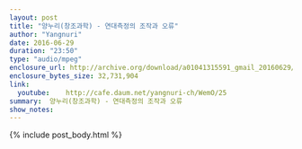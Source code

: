 ```yaml
---
layout: post
title: "양누리(창조과학) - 연대측정의 조작과 오류"
author: "Yangnuri"
date: 2016-06-29
duration: "23:50"
type: "audio/mpeg"
enclosure_url: http://archive.org/download/a01041315591_gmail_20160629/%EC%96%91%EB%88%84%EB%A6%AC(%EC%B0%BD%EC%A1%B0%EA%B3%BC%ED%95%99)%20-%20%EB%B0%A9%EC%82%AC%EC%84%A0%20%EB%8F%99%EC%9C%84%EC%9B%90%EC%86%8C%20%EC%97%B0%EB%8C%80%EC%B8%A1%EC%A0%95%EC%9D%98%20%EC%A1%B0%EC%9E%91.mp3
enclosure_bytes_size: 32,731,904       
link:
  youtube:    http://cafe.daum.net/yangnuri-ch/WemO/25
summary:  양누리(창조과학) - 연대측정의 조작과 오류
show_notes:
---
```

{% include post_body.html %}
